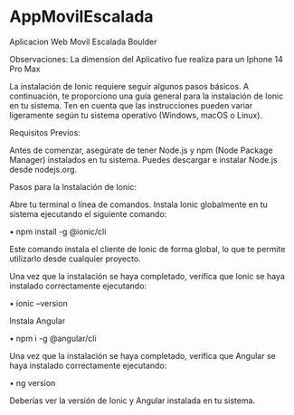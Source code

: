# AppMovilEscalada
Aplicacion Web Movil Escalada Boulder

Observaciones: La dimension del Aplicativo fue realiza para un Iphone 14 Pro Max

La instalación de Ionic requiere seguir algunos pasos básicos. A continuación, te proporciono una guía general para la instalación de Ionic en tu sistema. Ten en cuenta que las instrucciones pueden variar ligeramente según tu sistema operativo (Windows, macOS o Linux).

Requisitos Previos:

Antes de comenzar, asegúrate de tener Node.js y npm (Node Package Manager) instalados en tu sistema. Puedes descargar e instalar Node.js desde nodejs.org.

Pasos para la Instalación de Ionic:

Abre tu terminal o línea de comandos. Instala Ionic globalmente en tu sistema ejecutando el siguiente comando:

•	npm install -g @ionic/cli

Este comando instala el cliente de Ionic de forma global, lo que te permite utilizarlo desde cualquier proyecto.

Una vez que la instalación se haya completado, verifica que Ionic se haya instalado correctamente ejecutando:

•	ionic –version

Instala Angular 

•	npm i -g @angular/cli

Una vez que la instalación se haya completado, verifica que Angular se haya instalado correctamente ejecutando:

•	ng version

Deberías ver la versión de Ionic y Angular instalada en tu sistema.


